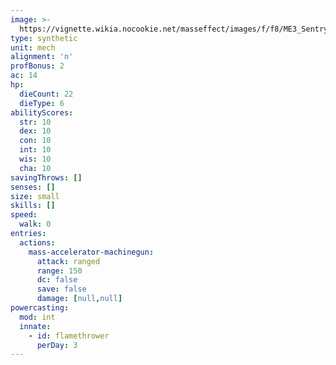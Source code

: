 ```yaml
---
image: >-
  https://vignette.wikia.nocookie.net/masseffect/images/f/f8/ME3_Sentry_Turret.png/revision/latest/scale-to-width-down/100?cb=20180206214039
type: synthetic
unit: mech
alignment: 'n'
profBonus: 2
ac: 14
hp:
  dieCount: 22
  dieType: 6
abilityScores:
  str: 10
  dex: 10
  con: 10
  int: 10
  wis: 10
  cha: 10
savingThrows: []
senses: []
size: small
skills: []
speed:
  walk: 0
entries:
  actions:
    mass-accelerator-machinegun:
      attack: ranged
      range: 150
      dc: false
      save: false
      damage: [null,null]
powercasting:
  mod: int
  innate:
    - id: flamethrower
      perDay: 3
---
```

